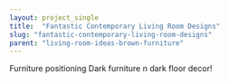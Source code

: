 ```yaml
---
layout: project_single
title:  "Fantastic Contemporary Living Room Designs"
slug: "fantastic-contemporary-living-room-designs"
parent: "living-room-ideas-brown-furniture"
---
```

Furniture positioning  Dark furniture n dark floor decor!